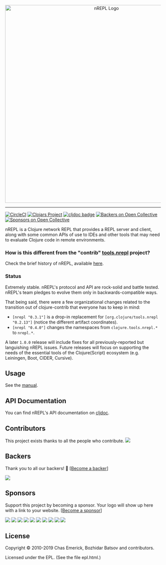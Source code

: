 <p align="center">
  <img src="https://raw.github.com/nrepl/nrepl/master/logo/logo-w1280.png" width="640" alt="nREPL Logo"/>
</p>

----------
[![CircleCI](https://circleci.com/gh/nrepl/nrepl/tree/master.svg?style=svg)](https://circleci.com/gh/nrepl/nrepl/tree/master)
[![Clojars Project](https://img.shields.io/clojars/v/nrepl.svg)](https://clojars.org/nrepl)
[![cljdoc badge](https://cljdoc.org/badge/nrepl/nrepl)](https://cljdoc.org/d/nrepl/nrepl/CURRENT)
[![Backers on Open Collective](https://opencollective.com/nrepl/backers/badge.svg)](#backers)
[![Sponsors on Open Collective](https://opencollective.com/nrepl/sponsors/badge.svg)](#sponsors)

nREPL is a Clojure *n*etwork REPL that
provides a REPL server and client, along with some common APIs
of use to IDEs and other tools that may need to evaluate Clojure
code in remote environments.

### How is this different from the "contrib" [tools.nrepl](https://github.com/clojure/tools.nrepl/) project?

Check the brief history of nREPL, available
[here](https://nrepl.org/nrepl/about/history.html).

### Status

Extremely stable. nREPL's protocol and API are rock-solid and battle
tested. nREPL's team pledges to evolve them only in
backwards-compatible ways.

That being said, there were a few organizational changes related to
the transition out of clojure-contrib that everyone has to keep in
mind:

* `[nrepl "0.3.1"]` is a drop-in replacement for
  `[org.clojure/tools.nrepl "0.2.13"]` (notice the different artifact coordinates).
* `[nrepl "0.4.0"]` changes the namespaces from `clojure.tools.nrepl.*` to
`nrepl.*`.

A later `1.0.0` release will include fixes for all previously-reported
but languishing nREPL issues. Future releases will focus on supporting
the needs of the essential tools of the Clojure(Script) ecosystem
(e.g. Leiningen, Boot, CIDER, Cursive).

## Usage

See the [manual](https://nrepl.org).

## API Documentation

You can find nREPL's API documentation on [cljdoc](https://cljdoc.org/d/nrepl/nrepl/CURRENT).

## Contributors

This project exists thanks to all the people who contribute.
<a href="https://github.com/nrepl/nrepl/graphs/contributors"><img src="https://opencollective.com/nrepl/contributors.svg?width=890&button=false" /></a>


## Backers

Thank you to all our backers! 🙏 [[Become a backer](https://opencollective.com/nrepl#backer)]

<a href="https://opencollective.com/nrepl#backers" target="_blank"><img src="https://opencollective.com/nrepl/backers.svg?width=890"></a>


## Sponsors

Support this project by becoming a sponsor. Your logo will show up here with a link to your website. [[Become a sponsor](https://opencollective.com/nrepl#sponsor)]

<a href="https://opencollective.com/nrepl/sponsor/0/website" target="_blank"><img src="https://opencollective.com/nrepl/sponsor/0/avatar.svg"></a>
<a href="https://opencollective.com/nrepl/sponsor/1/website" target="_blank"><img src="https://opencollective.com/nrepl/sponsor/1/avatar.svg"></a>
<a href="https://opencollective.com/nrepl/sponsor/2/website" target="_blank"><img src="https://opencollective.com/nrepl/sponsor/2/avatar.svg"></a>
<a href="https://opencollective.com/nrepl/sponsor/3/website" target="_blank"><img src="https://opencollective.com/nrepl/sponsor/3/avatar.svg"></a>
<a href="https://opencollective.com/nrepl/sponsor/4/website" target="_blank"><img src="https://opencollective.com/nrepl/sponsor/4/avatar.svg"></a>
<a href="https://opencollective.com/nrepl/sponsor/5/website" target="_blank"><img src="https://opencollective.com/nrepl/sponsor/5/avatar.svg"></a>
<a href="https://opencollective.com/nrepl/sponsor/6/website" target="_blank"><img src="https://opencollective.com/nrepl/sponsor/6/avatar.svg"></a>
<a href="https://opencollective.com/nrepl/sponsor/7/website" target="_blank"><img src="https://opencollective.com/nrepl/sponsor/7/avatar.svg"></a>
<a href="https://opencollective.com/nrepl/sponsor/8/website" target="_blank"><img src="https://opencollective.com/nrepl/sponsor/8/avatar.svg"></a>
<a href="https://opencollective.com/nrepl/sponsor/9/website" target="_blank"><img src="https://opencollective.com/nrepl/sponsor/9/avatar.svg"></a>



## License

Copyright © 2010-2019 Chas Emerick, Bozhidar Batsov and contributors.

Licensed under the EPL. (See the file epl.html.)
